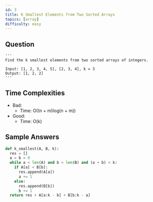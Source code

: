 ```yaml
---
id: 3
title: K Smallest Elements from Two Sorted Arrays
topics: [array]
difficulty: easy
---
```


## Question

```
'''
Find the k smallest elements from two sorted arrays of integers.

Input: [1, 2, 3, 4, 5], [2, 3, 4], k = 3
Output: [1, 2, 2]
'''
```

## Time Complexities

* Bad:
  * Time: O((n + m)log(n + m))
* Good:
  * Time: O(k)

## Sample Answers

```py
def k_smallest(A, B, k):
  res = []
  a = b = 0
  while a < len(A) and b < len(B) and (a + b) < k:
    if A[a] < B[b]:
      res.append(A[a])
      a += 1
    else:
      res.append(B[b])
      b += 1
  return res + A[a:k - b] + B[b:k - a]
```
